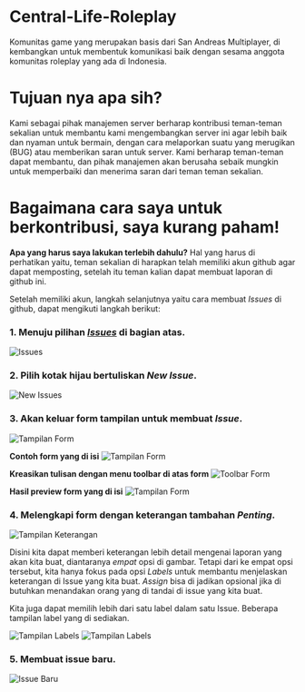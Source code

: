 # Central-Life-Roleplay
Komunitas game yang merupakan basis dari San Andreas Multiplayer, di kembangkan untuk membentuk komunikasi baik dengan sesama anggota komunitas roleplay yang ada di Indonesia.

# Tujuan nya apa sih?
Kami sebagai pihak manajemen server berharap kontribusi teman-teman sekalian untuk membantu kami mengembangkan server ini agar lebih baik dan nyaman untuk bermain, dengan cara melaporkan suatu yang merugikan (BUG) atau memberikan saran untuk server. Kami berharap teman-teman dapat membantu, dan pihak manajemen akan berusaha sebaik mungkin untuk memperbaiki dan menerima saran dari teman teman sekalian.

# Bagaimana cara saya untuk berkontribusi, saya kurang paham!
**Apa yang harus saya lakukan terlebih dahulu?**
Hal yang harus di perhatikan yaitu, teman sekalian di harapkan telah memiliki akun github agar dapat memposting, setelah itu teman kalian dapat membuat laporan di github ini.

Setelah memiliki akun, langkah selanjutnya yaitu cara membuat *Issues* di github, dapat mengikuti langkah berikut:

### 1. Menuju pilihan [*Issues*](https://github.com/Agsyah/Central-Life-Roleplay/issues) di bagian atas.
![Issues](https://image.prntscr.com/image/bft6LJ_oS0eew0G1lGrlsA.png)

### 2. Pilih kotak hijau bertuliskan *New Issue*.
![New Issues](https://image.prntscr.com/image/oAS_JXG_Sfu9bfNKDDgeWA.png)

### 3. Akan keluar form tampilan untuk membuat *Issue*.
![Tampilan Form](https://image.prntscr.com/image/nrdzlzHFSVGgvG5uSobF_A.png)

**Contoh form yang di isi**
![Tampilan Form](https://image.prntscr.com/image/dfhvtXulS6KuQsytK-SXEA.png)

**Kreasikan tulisan dengan menu toolbar di atas form**
![Toolbar Form](https://image.prntscr.com/image/g0g-Em6KS8S9UwqialbwuQ.png)

**Hasil preview form yang di isi**
![Tampilan Form](https://image.prntscr.com/image/7wjMSkT6SU_PFT1xtiSjIw.png)

### 4. Melengkapi form dengan keterangan tambahan *Penting*.
![Tampilan Keterangan](https://image.prntscr.com/image/8bVfMzy4RjiApQIudN7B7A.png)

Disini kita dapat memberi keterangan lebih detail mengenai laporan yang akan kita buat, diantaranya *empat* opsi di gambar. Tetapi dari ke empat opsi tersebut, kita hanya fokus pada opsi *Labels* untuk membantu menjelaskan keterangan di Issue yang kita buat. *Assign* bisa di jadikan opsional jika di butuhkan menandakan orang yang di tandai di issue yang kita buat.

Kita juga dapat memilih lebih dari satu label dalam satu Issue. Beberapa tampilan label yang di sediakan.

![Tampilan Labels](https://image.prntscr.com/image/DdsE5u1ZTwagZ4JMMon4ww.png)
![Tampilan Labels](https://image.prntscr.com/image/TegJp5hNSi2tZw_VG-U8uA.png)

### 5. Membuat issue baru.
![Issue Baru](https://image.prntscr.com/image/oom13mqMQlqhN2zMo4xCFg.png)


